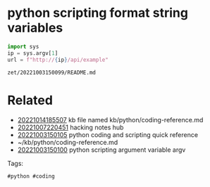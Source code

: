 # python scripting format string variables

```python
import sys
ip = sys.argv[1]
url = f"http://{ip}/api/example"
```

` zet/20221003150099/README.md `

# Related

- [20221014185507](/zet/20221014185507/README.md) kb file named kb/python/coding-reference.md
- [20221007220451](/zet/20221007220451/README.md) hacking notes hub
- [20221003150105](/zet/20221003150105/README.md) python coding and scripting quick reference
- ~/kb/python/coding-reference.md
- [20221003150100](/zet/20221003150100/README.md) python scripting argument variable argv

Tags:

    #python #coding 
